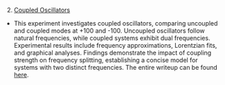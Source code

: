 
2. [Coupled Oscillators](2_fourier_analysis)
- This experiment investigates coupled oscillators, comparing uncoupled and coupled modes at +100 and -100. Uncoupled oscillators follow natural frequencies, while coupled systems exhibit dual frequencies. Experimental results include frequency approximations, Lorentzian fits, and graphical analyses. Findings demonstrate the impact of coupling strength on frequency splitting, establishing a concise model for systems with two distinct frequencies. The entire writeup can be found [here](2_fourier_analysis/PHYS250_Formal_Report.pdf).
